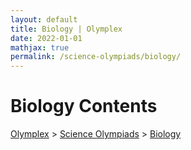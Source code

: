 ```yaml
---
layout: default
title: Biology | Olymplex
date: 2022-01-01
mathjax: true
permalink: /science-olympiads/biology/
---
```

<h1>Biology Contents</h1>
<a href="{{ site.homeurl }}">Olymplex</a> > <a href="{{ site.homeurl }}science-olympiads/">Science Olympiads</a> > <a href="{{ site.homeurl }}science-olympiads/biology/">Biology</a>
